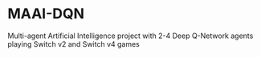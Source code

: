 # MAAI-DQN
Multi-agent Artificial Intelligence project with 2-4 Deep Q-Network agents playing Switch v2 and Switch v4 games
